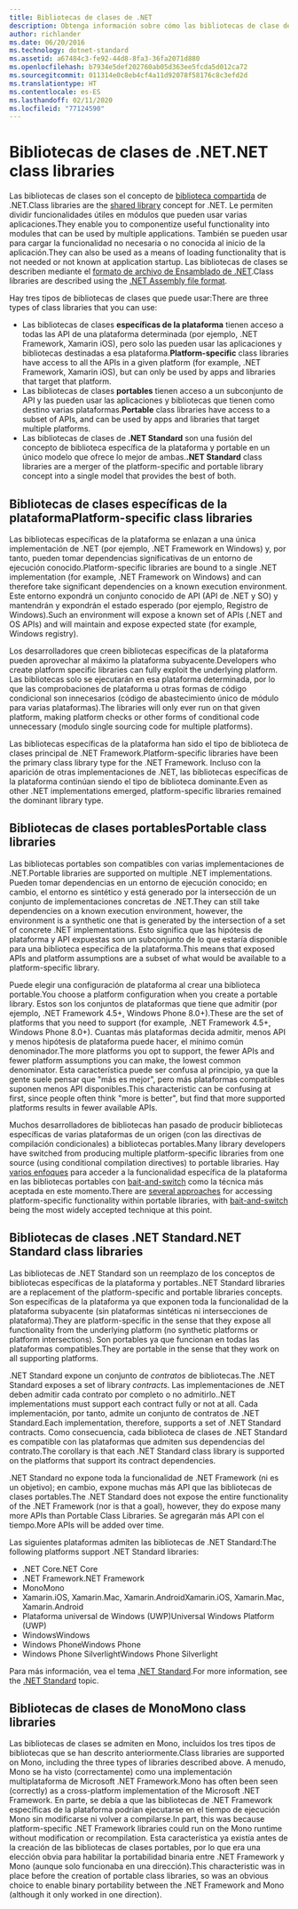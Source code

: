 ```yaml
---
title: Bibliotecas de clases de .NET
description: Obtenga información sobre cómo las bibliotecas de clase de .NET le permiten agrupar funcionalidades útiles en módulos que pueden usar varias aplicaciones.
author: richlander
ms.date: 06/20/2016
ms.technology: dotnet-standard
ms.assetid: a67484c3-fe92-44d8-8fa3-36fa2071d880
ms.openlocfilehash: b7934e5def202760ab05d363ee5fcda5d012ca72
ms.sourcegitcommit: 011314e0c8eb4cf4a11d92078f58176c8c3efd2d
ms.translationtype: HT
ms.contentlocale: es-ES
ms.lasthandoff: 02/11/2020
ms.locfileid: "77124590"
---
```

# <a name="net-class-libraries"></a><span data-ttu-id="ca3b2-103">Bibliotecas de clases de .NET</span><span class="sxs-lookup"><span data-stu-id="ca3b2-103">.NET class libraries</span></span>

<span data-ttu-id="ca3b2-104">Las bibliotecas de clases son el concepto de [biblioteca compartida](https://en.wikipedia.org/wiki/Library_%28computing%29#Shared_libraries) de .NET.</span><span class="sxs-lookup"><span data-stu-id="ca3b2-104">Class libraries are the [shared library](https://en.wikipedia.org/wiki/Library_%28computing%29#Shared_libraries) concept for .NET.</span></span> <span data-ttu-id="ca3b2-105">Le permiten dividir funcionalidades útiles en módulos que pueden usar varias aplicaciones.</span><span class="sxs-lookup"><span data-stu-id="ca3b2-105">They enable you to componentize useful functionality into modules that can be used by multiple applications.</span></span> <span data-ttu-id="ca3b2-106">También se pueden usar para cargar la funcionalidad no necesaria o no conocida al inicio de la aplicación.</span><span class="sxs-lookup"><span data-stu-id="ca3b2-106">They can also be used as a means of loading functionality that is not needed or not known at application startup.</span></span> <span data-ttu-id="ca3b2-107">Las bibliotecas de clases se describen mediante el [formato de archivo de Ensamblado de .NET](assembly/file-format.md).</span><span class="sxs-lookup"><span data-stu-id="ca3b2-107">Class libraries are described using the [.NET Assembly file format](assembly/file-format.md).</span></span>

<span data-ttu-id="ca3b2-108">Hay tres tipos de bibliotecas de clases que puede usar:</span><span class="sxs-lookup"><span data-stu-id="ca3b2-108">There are three types of class libraries that you can use:</span></span>

* <span data-ttu-id="ca3b2-109">Las bibliotecas de clases **específicas de la plataforma** tienen acceso a todas las API de una plataforma determinada (por ejemplo, .NET Framework, Xamarin iOS), pero solo las pueden usar las aplicaciones y bibliotecas destinadas a esa plataforma.</span><span class="sxs-lookup"><span data-stu-id="ca3b2-109">**Platform-specific** class libraries have access to all the APIs in a given platform (for example, .NET Framework, Xamarin iOS), but can only be used by apps and libraries that target that platform.</span></span>
* <span data-ttu-id="ca3b2-110">Las bibliotecas de clases **portables** tienen acceso a un subconjunto de API y las pueden usar las aplicaciones y bibliotecas que tienen como destino varias plataformas.</span><span class="sxs-lookup"><span data-stu-id="ca3b2-110">**Portable** class libraries have access to a subset of APIs, and can be used by apps and libraries that target multiple platforms.</span></span>
* <span data-ttu-id="ca3b2-111">Las bibliotecas de clases de **.NET Standard** son una fusión del concepto de biblioteca específica de la plataforma y portable en un único modelo que ofrece lo mejor de ambas.</span><span class="sxs-lookup"><span data-stu-id="ca3b2-111">**.NET Standard** class libraries are a merger of the platform-specific and portable library concept into a single model that provides the best of both.</span></span>

## <a name="platform-specific-class-libraries"></a><span data-ttu-id="ca3b2-112">Bibliotecas de clases específicas de la plataforma</span><span class="sxs-lookup"><span data-stu-id="ca3b2-112">Platform-specific class libraries</span></span>

<span data-ttu-id="ca3b2-113">Las bibliotecas específicas de la plataforma se enlazan a una única implementación de .NET (por ejemplo, .NET Framework en Windows) y, por tanto, pueden tomar dependencias significativas de un entorno de ejecución conocido.</span><span class="sxs-lookup"><span data-stu-id="ca3b2-113">Platform-specific libraries are bound to a single .NET implementation (for example, .NET Framework on Windows) and can therefore take significant dependencies on a known execution environment.</span></span> <span data-ttu-id="ca3b2-114">Este entorno expondrá un conjunto conocido de API (API de .NET y SO) y mantendrán y expondrán el estado esperado (por ejemplo, Registro de Windows).</span><span class="sxs-lookup"><span data-stu-id="ca3b2-114">Such an environment will expose a known set of APIs (.NET and OS APIs) and will maintain and expose expected state (for example, Windows registry).</span></span>

<span data-ttu-id="ca3b2-115">Los desarrolladores que creen bibliotecas específicas de la plataforma pueden aprovechar al máximo la plataforma subyacente.</span><span class="sxs-lookup"><span data-stu-id="ca3b2-115">Developers who create platform specific libraries can fully exploit the underlying platform.</span></span> <span data-ttu-id="ca3b2-116">Las bibliotecas solo se ejecutarán en esa plataforma determinada, por lo que las comprobaciones de plataforma u otras formas de código condicional son innecesarios (código de abastecimiento único de módulo para varias plataformas).</span><span class="sxs-lookup"><span data-stu-id="ca3b2-116">The libraries will only ever run on that given platform, making platform checks or other forms of conditional code unnecessary (modulo single sourcing code for multiple platforms).</span></span>

<span data-ttu-id="ca3b2-117">Las bibliotecas específicas de la plataforma han sido el tipo de biblioteca de clases principal de .NET Framework.</span><span class="sxs-lookup"><span data-stu-id="ca3b2-117">Platform-specific libraries have been the primary class library type for the .NET Framework.</span></span> <span data-ttu-id="ca3b2-118">Incluso con la aparición de otras implementaciones de .NET, las bibliotecas específicas de la plataforma continúan siendo el tipo de biblioteca dominante.</span><span class="sxs-lookup"><span data-stu-id="ca3b2-118">Even as other .NET implementations emerged, platform-specific libraries remained the dominant library type.</span></span>

## <a name="portable-class-libraries"></a><span data-ttu-id="ca3b2-119">Bibliotecas de clases portables</span><span class="sxs-lookup"><span data-stu-id="ca3b2-119">Portable class libraries</span></span>

<span data-ttu-id="ca3b2-120">Las bibliotecas portables son compatibles con varias implementaciones de .NET.</span><span class="sxs-lookup"><span data-stu-id="ca3b2-120">Portable libraries are supported on multiple .NET implementations.</span></span> <span data-ttu-id="ca3b2-121">Pueden tomar dependencias en un entorno de ejecución conocido; en cambio, el entorno es sintético y está generado por la intersección de un conjunto de implementaciones concretas de .NET.</span><span class="sxs-lookup"><span data-stu-id="ca3b2-121">They can still take dependencies on a known execution environment, however, the environment is a synthetic one that is generated by the intersection of a set of concrete .NET implementations.</span></span> <span data-ttu-id="ca3b2-122">Esto significa que las hipótesis de plataforma y API expuestas son un subconjunto de lo que estaría disponible para una biblioteca específica de la plataforma.</span><span class="sxs-lookup"><span data-stu-id="ca3b2-122">This means that exposed APIs and platform assumptions are a subset of what would be available to a platform-specific library.</span></span>

<span data-ttu-id="ca3b2-123">Puede elegir una configuración de plataforma al crear una biblioteca portable.</span><span class="sxs-lookup"><span data-stu-id="ca3b2-123">You choose a platform configuration when you create a portable library.</span></span> <span data-ttu-id="ca3b2-124">Estos son los conjuntos de plataformas que tiene que admitir (por ejemplo, .NET Framework 4.5+, Windows Phone 8.0+).</span><span class="sxs-lookup"><span data-stu-id="ca3b2-124">These are the set of platforms that you need to support (for example, .NET Framework 4.5+, Windows Phone 8.0+).</span></span> <span data-ttu-id="ca3b2-125">Cuantas más plataformas decida admitir, menos API y menos hipótesis de plataforma puede hacer, el mínimo común denominador.</span><span class="sxs-lookup"><span data-stu-id="ca3b2-125">The more platforms you opt to support, the fewer APIs and fewer platform assumptions you can make, the lowest common denominator.</span></span> <span data-ttu-id="ca3b2-126">Esta característica puede ser confusa al principio, ya que la gente suele pensar que "más es mejor", pero más plataformas compatibles suponen menos API disponibles.</span><span class="sxs-lookup"><span data-stu-id="ca3b2-126">This characteristic can be confusing at first, since people often think "more is better", but find that more supported platforms results in fewer available APIs.</span></span>

<span data-ttu-id="ca3b2-127">Muchos desarrolladores de bibliotecas han pasado de producir bibliotecas específicas de varias plataformas de un origen (con las directivas de compilación condicionales) a bibliotecas portables.</span><span class="sxs-lookup"><span data-stu-id="ca3b2-127">Many library developers have switched from producing multiple platform-specific libraries from one source (using conditional compilation directives) to portable libraries.</span></span> <span data-ttu-id="ca3b2-128">Hay [varios enfoques](https://blog.stephencleary.com/2012/11/portable-class-library-enlightenment.html) para acceder a la funcionalidad específica de la plataforma en las bibliotecas portables con [bait-and-switch](https://log.paulbetts.org/the-bait-and-switch-pcl-trick/) como la técnica más aceptada en este momento.</span><span class="sxs-lookup"><span data-stu-id="ca3b2-128">There are [several approaches](https://blog.stephencleary.com/2012/11/portable-class-library-enlightenment.html) for accessing platform-specific functionality within portable libraries, with [bait-and-switch](https://log.paulbetts.org/the-bait-and-switch-pcl-trick/) being the most widely accepted technique at this point.</span></span>

## <a name="net-standard-class-libraries"></a><span data-ttu-id="ca3b2-129">Bibliotecas de clases .NET Standard</span><span class="sxs-lookup"><span data-stu-id="ca3b2-129">.NET Standard class libraries</span></span>

<span data-ttu-id="ca3b2-130">Las bibliotecas de .NET Standard son un reemplazo de los conceptos de bibliotecas específicas de la plataforma y portables.</span><span class="sxs-lookup"><span data-stu-id="ca3b2-130">.NET Standard libraries are a replacement of the platform-specific and portable libraries concepts.</span></span> <span data-ttu-id="ca3b2-131">Son específicas de la plataforma ya que exponen toda la funcionalidad de la plataforma subyacente (sin plataformas sintéticas ni intersecciones de plataforma).</span><span class="sxs-lookup"><span data-stu-id="ca3b2-131">They are platform-specific in the sense that they expose all functionality from the underlying platform (no synthetic platforms or platform intersections).</span></span> <span data-ttu-id="ca3b2-132">Son portables ya que funcionan en todas las plataformas compatibles.</span><span class="sxs-lookup"><span data-stu-id="ca3b2-132">They are portable in the sense that they work on all supporting platforms.</span></span>

<span data-ttu-id="ca3b2-133">.NET Standard expone un conjunto de _contratos_ de bibliotecas.</span><span class="sxs-lookup"><span data-stu-id="ca3b2-133">The .NET Standard exposes a set of library _contracts_.</span></span> <span data-ttu-id="ca3b2-134">Las implementaciones de .NET deben admitir cada contrato por completo o no admitirlo.</span><span class="sxs-lookup"><span data-stu-id="ca3b2-134">.NET implementations must support each contract fully or not at all.</span></span> <span data-ttu-id="ca3b2-135">Cada implementación, por tanto, admite un conjunto de contratos de .NET Standard.</span><span class="sxs-lookup"><span data-stu-id="ca3b2-135">Each implementation, therefore, supports a set of .NET Standard contracts.</span></span> <span data-ttu-id="ca3b2-136">Como consecuencia, cada biblioteca de clases de .NET Standard es compatible con las plataformas que admiten sus dependencias del contrato.</span><span class="sxs-lookup"><span data-stu-id="ca3b2-136">The corollary is that each .NET Standard class library is supported on the platforms that support its contract dependencies.</span></span>

<span data-ttu-id="ca3b2-137">.NET Standard no expone toda la funcionalidad de .NET Framework (ni es un objetivo); en cambio, expone muchas más API que las bibliotecas de clases portables.</span><span class="sxs-lookup"><span data-stu-id="ca3b2-137">The .NET Standard does not expose the entire functionality of the .NET Framework (nor is that a goal), however, they do expose many more APIs than Portable Class Libraries.</span></span> <span data-ttu-id="ca3b2-138">Se agregarán más API con el tiempo.</span><span class="sxs-lookup"><span data-stu-id="ca3b2-138">More APIs will be added over time.</span></span>

<span data-ttu-id="ca3b2-139">Las siguientes plataformas admiten las bibliotecas de .NET Standard:</span><span class="sxs-lookup"><span data-stu-id="ca3b2-139">The following platforms support .NET Standard libraries:</span></span>

* <span data-ttu-id="ca3b2-140">.NET Core</span><span class="sxs-lookup"><span data-stu-id="ca3b2-140">.NET Core</span></span>
* <span data-ttu-id="ca3b2-141">.NET Framework</span><span class="sxs-lookup"><span data-stu-id="ca3b2-141">.NET Framework</span></span>
* <span data-ttu-id="ca3b2-142">Mono</span><span class="sxs-lookup"><span data-stu-id="ca3b2-142">Mono</span></span>
* <span data-ttu-id="ca3b2-143">Xamarin.iOS, Xamarin.Mac, Xamarin.Android</span><span class="sxs-lookup"><span data-stu-id="ca3b2-143">Xamarin.iOS, Xamarin.Mac, Xamarin.Android</span></span>
* <span data-ttu-id="ca3b2-144">Plataforma universal de Windows (UWP)</span><span class="sxs-lookup"><span data-stu-id="ca3b2-144">Universal Windows Platform (UWP)</span></span>
* <span data-ttu-id="ca3b2-145">Windows</span><span class="sxs-lookup"><span data-stu-id="ca3b2-145">Windows</span></span>
* <span data-ttu-id="ca3b2-146">Windows Phone</span><span class="sxs-lookup"><span data-stu-id="ca3b2-146">Windows Phone</span></span>
* <span data-ttu-id="ca3b2-147">Windows Phone Silverlight</span><span class="sxs-lookup"><span data-stu-id="ca3b2-147">Windows Phone Silverlight</span></span>

<span data-ttu-id="ca3b2-148">Para más información, vea el tema [.NET Standard](net-standard.md).</span><span class="sxs-lookup"><span data-stu-id="ca3b2-148">For more information, see the [.NET Standard](net-standard.md) topic.</span></span>

## <a name="mono-class-libraries"></a><span data-ttu-id="ca3b2-149">Bibliotecas de clases de Mono</span><span class="sxs-lookup"><span data-stu-id="ca3b2-149">Mono class libraries</span></span>

<span data-ttu-id="ca3b2-150">Las bibliotecas de clases se admiten en Mono, incluidos los tres tipos de bibliotecas que se han descrito anteriormente.</span><span class="sxs-lookup"><span data-stu-id="ca3b2-150">Class libraries are supported on Mono, including the three types of libraries described above.</span></span> <span data-ttu-id="ca3b2-151">A menudo, Mono se ha visto (correctamente) como una implementación multiplataforma de Microsoft .NET Framework.</span><span class="sxs-lookup"><span data-stu-id="ca3b2-151">Mono has often been seen (correctly) as a cross-platform implementation of the Microsoft .NET Framework.</span></span> <span data-ttu-id="ca3b2-152">En parte, se debía a que las bibliotecas de .NET Framework específicas de la plataforma podrían ejecutarse en el tiempo de ejecución Mono sin modificarse ni volver a compilarse.</span><span class="sxs-lookup"><span data-stu-id="ca3b2-152">In part, this was because platform-specific .NET Framework libraries could run on the Mono runtime without modification or recompilation.</span></span> <span data-ttu-id="ca3b2-153">Esta característica ya existía antes de la creación de las bibliotecas de clases portables, por lo que era una elección obvia para habilitar la portabilidad binaria entre .NET Framework y Mono (aunque solo funcionaba en una dirección).</span><span class="sxs-lookup"><span data-stu-id="ca3b2-153">This characteristic was in place before the creation of portable class libraries, so was an obvious choice to enable binary portability between the .NET Framework and Mono (although it only worked in one direction).</span></span>

